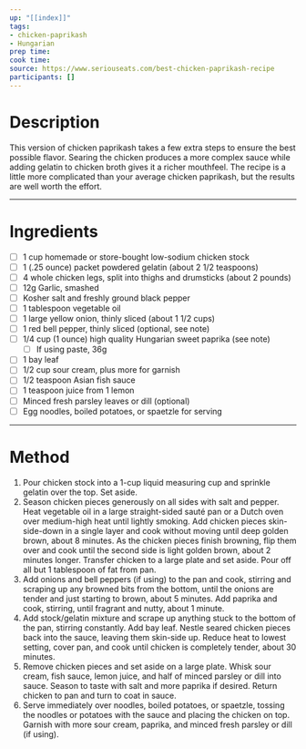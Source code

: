 ```yaml
---
up: "[[index]]"
tags:
- chicken-paprikash
- Hungarian
prep time: 
cook time: 
source: https://www.seriouseats.com/best-chicken-paprikash-recipe
participants: [] 
---
```

# Description
This version of chicken paprikash takes a few extra steps to ensure the best possible flavor. Searing the chicken produces a more complex sauce while adding gelatin to chicken broth gives it a richer mouthfeel. The recipe is a little more complicated than your average chicken paprikash, but the results are well worth the effort.

---

# Ingredients
- [ ] 1 cup homemade or store-bought low-sodium chicken stock
- [ ] 1 (.25 ounce) packet powdered gelatin (about 2 1/2 teaspoons)
- [ ] 4 whole chicken legs, split into thighs and drumsticks (about 2 pounds)
- [ ] 12g Garlic, smashed
- [ ] Kosher salt and freshly ground black pepper
- [ ] 1 tablespoon vegetable oil
- [ ] 1 large yellow onion, thinly sliced (about 1 1/2 cups)
- [ ] 1 red bell pepper, thinly sliced (optional, see note)
- [ ] 1/4 cup (1 ounce) high quality Hungarian sweet paprika (see note)
	- [ ] If using paste, 36g
- [ ] 1 bay leaf
- [ ] 1/2 cup sour cream, plus more for garnish
- [ ] 1/2 teaspoon Asian fish sauce
- [ ] 1 teaspoon juice from 1 lemon
- [ ] Minced fresh parsley leaves or dill (optional)
- [ ] Egg noodles, boiled potatoes, or spaetzle for serving

---

# Method
1. Pour chicken stock into a 1-cup liquid measuring cup and sprinkle gelatin over the top. Set aside.
2. Season chicken pieces generously on all sides with salt and pepper. Heat vegetable oil in a large straight-sided sauté pan or a Dutch oven over medium-high heat until lightly smoking. Add chicken pieces skin-side-down in a single layer and cook without moving until deep golden brown, about 8 minutes. As the chicken pieces finish browning, flip them over and cook until the second side is light golden brown, about 2 minutes longer. Transfer chicken to a large plate and set aside. Pour off all but 1 tablespoon of fat from pan.
3. Add onions and bell peppers (if using) to the pan and cook, stirring and scraping up any browned bits from the bottom, until the onions are tender and just starting to brown, about 5 minutes. Add paprika and cook, stirring, until fragrant and nutty, about 1 minute.
4. Add stock/gelatin mixture and scrape up anything stuck to the bottom of the pan, stirring constantly. Add bay leaf. Nestle seared chicken pieces back into the sauce, leaving them skin-side up. Reduce heat to lowest setting, cover pan, and cook until chicken is completely tender, about 30 minutes.
5. Remove chicken pieces and set aside on a large plate. Whisk sour cream, fish sauce, lemon juice, and half of minced parsley or dill into sauce. Season to taste with salt and more paprika if desired. Return chicken to pan and turn to coat in sauce.
6. Serve immediately over noodles, boiled potatoes, or spaetzle, tossing the noodles or potatoes with the sauce and placing the chicken on top. Garnish with more sour cream, paprika, and minced fresh parsley or dill (if using).